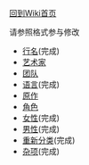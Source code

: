 ﻿[回到Wiki首页](/)

请参照格式参与修改
* [行名](/rows)(完成)
* [艺术家](/artist)
* [团队](/group)
* [语言](/language)(完成)
* [原作](/parody)
* [角色](/character)
* [女性](/female)(完成)
* [男性](/male)(完成)
* [重新分类](/reclass)(完成)
* [杂项](/misc)(完成)